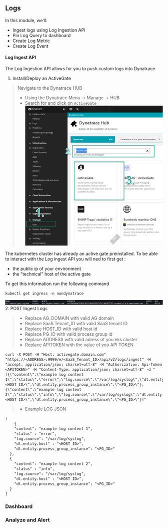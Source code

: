 ## Logs

In this module, we'll:
- Ingest logs using Log Ingestion API 
- Pin Log Query to dashboard
- Create Log Metric
- Create Log Event  

#### Log Ingest API
The Log Ingestion API allows for you to push custom logs into Dynatrace. 

1. Install/Deploy an ActiveGate

>Navigate to the Dynatrace HUB
> - Using the Dynatrace Menu -> Manage -> HUB
> - Search for and click on `ActiveGate`
![log_ag_install](../../assets/images/log_ag_install.png)

The kubernetes cluster has already an active gate preinstalled.
To be able to interact with the Log ingest API you will ned to first get :
* the public ip of your environment
* the "technical" host of the active gate

To get this information run the following command
 ```
kubectl get ingress -n nondynatrace
 ```
![Activegate ingress](../../assets/images/dtu_lab_guide_logs.png)
2. POST Ingest Logs

> - Replace AG_DOMAIN with valid AG domain
> - Replace SaaS Tenant_ID with valid SaaS tenant ID
> - Replace HOST_ID with valid host id
> - Replace PG_ID with valid process group id
> - Replace ADDRESS with valid adress of you eks cluster
> - Replace APITOKEN with the value of you API TOKEN
```
curl -X POST -H "Host: activegate.domain.com" "https://<ADDRESS>:9999/e/<SaaS_Tenant_ID>/api/v2/logs/ingest" -H "accept: application/json; charset=utf-8" -H "Authorization: Api-Token <APITOKEN>" -H "Content-Type: application/json; charset=utf-8" -d "[{\"content\":\"example log content 1\",\"status\":\"error\",\"log.source\":\"/var/log/syslog\",\"dt.entity.host\":\"<HOST ID>\",\"dt.entity.process_group_instance\":\"<PG_ID>\"},{\"content\":\"example log content 2\",\"status\":\"info\",\"log.source\":\"/var/log/syslog\",\"dt.entity.host\":\"<HOST ID>\",\"dt.entity.process_group_instance\":\"<PG_ID>\"}]"
```
> - Example LOG JSON
```
[
    {
    "content": "example log content 1",
    "status" : "error",
    "log.source": "/var/log/syslog",
    "dt.entity.host" : "<HOST ID>",
    "dt.entity.process_group_instance": "<PG_ID>"
  },
  {
    "content": "example log content 2",
    "status" : "info",
    "log.source": "/var/log/syslog",
    "dt.entity.host" : "<HOST ID>",
    "dt.entity.process_group_instance": "<PG_ID>"
  }
]
```
### Dashboard


### Analyze and Alert
